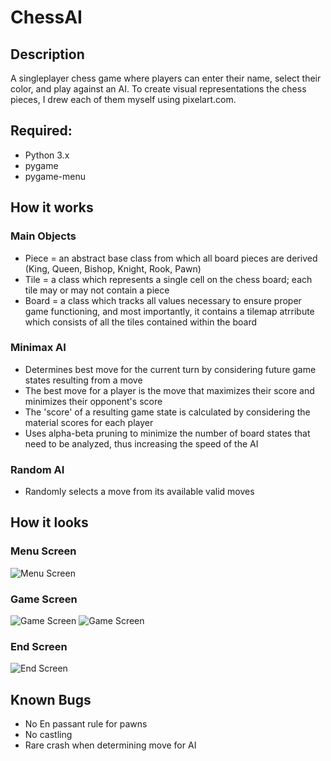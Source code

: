 # ChessAI

## Description
A singleplayer chess game where players can enter their name, select their color, and play against an AI. To create visual representations the chess pieces, I drew each of them myself using pixelart.com.

## Required:
- Python 3.x
- pygame
- pygame-menu

## How it works
### Main Objects
- Piece = an abstract base class from which all board pieces are derived (King, Queen, Bishop, Knight, Rook, Pawn)
- Tile = a class which represents a single cell on the chess board; each tile may or may not contain a piece
- Board = a class which tracks all values necessary to ensure proper game functioning, and most importantly, it contains a tilemap atrribute which consists of all the tiles contained within the board

### Minimax AI
- Determines best move for the current turn by considering future game states resulting from a move
- The best move for a player is the move that maximizes their score and minimizes their opponent's score
- The 'score' of a resulting game state is calculated by considering the material scores for each player
- Uses alpha-beta pruning to minimize the number of board states that need to be analyzed, thus increasing the speed of the AI

### Random AI
- Randomly selects a move from its available valid moves

## How it looks
### Menu Screen
![Menu Screen](https://i.paste.pics/fb89c6ccc7b403a7c3d9bb9bbd18515b.png)
### Game Screen
![Game Screen](https://i.paste.pics/8473f600f1bc50ea5965f950ce16cb8d.png)
![Game Screen](https://i.paste.pics/3b918de8bb676d34f886f93186939348.png)

### End Screen
![End Screen](https://i.paste.pics/3988638a886560139ea1e6a74cf0d4fd.png)

## Known Bugs
- No En passant rule for pawns
- No castling
- Rare crash when determining move for AI
